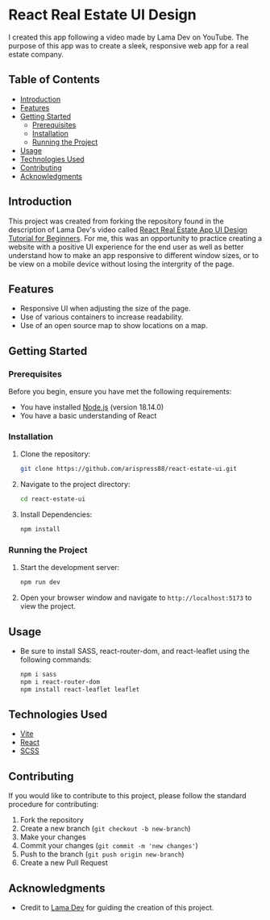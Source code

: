 # React Real Estate UI Design

I created this app following a video made by Lama Dev on YouTube. The purpose of this app was to create a sleek, responsive web app for a real estate company.

## Table of Contents

- [Introduction](#introduction)
- [Features](#features)
- [Getting Started](#getting-started)
  - [Prerequisites](#prerequisites)
  - [Installation](#installation)
  - [Running the Project](#running-the-project)
- [Usage](#usage)
- [Technologies Used](#technologies-used)
- [Contributing](#contributing)
- [Acknowledgments](#acknowledgments)

## Introduction

This project was created from forking the repository found in the description of Lama Dev's video called [React Real Estate App UI Design Tutorial for Beginners](https://youtu.be/HFj5FMb0jwY?si=KTMYX92I8Nbg5tV9). For me, this was an opportunity to practice creating a website with a positive UI experience for the end user as well as better understand how to make an app responsive to different window sizes, or to be view on a mobile device without losing the intergrity of the page.

## Features

- Responsive UI when adjusting the size of the page.
- Use of various containers to increase readability.
- Use of an open source map to show locations on a map.

## Getting Started

### Prerequisites 

Before you begin, ensure you have met the following requirements:
- You have installed [Node.js](https://nodejs.org) (version 18.14.0)
- You have a basic understanding of React

### Installation

1. Clone the repository:
   ```sh
   git clone https://github.com/arispress88/react-estate-ui.git

2. Navigate to the project directory:
   ```sh
   cd react-estate-ui

3. Install Dependencies:
   ```sh
   npm install

### Running the Project

1. Start the development server:
   ```sh
   npm run dev
2. Open your browser window and navigate to `http://localhost:5173` to view the project.

## Usage

- Be sure to install SASS, react-router-dom, and react-leaflet using the following commands:
  ```sh
  npm i sass
  npm i react-router-dom
  npm install react-leaflet leaflet

## Technologies Used
- [Vite](https://vitejs.dev)
- [React](https://reactjs.org)
- [SCSS](https://sass-lang.com/)

## Contributing

If you would like to contribute to this project, please follow the standard procedure for contributing:

1. Fork the repository
2. Create a new branch (`git checkout -b new-branch`)
3. Make your changes
4. Commit your changes (`git commit -m 'new changes'`)
5. Push to the branch (`git push origin new-branch`)
6. Create a new Pull Request

## Acknowledgments

- Credit to [Lama Dev](https://www.youtube.com/@LamaDev) for guiding the creation of this project.
